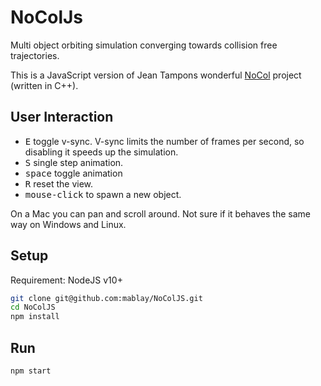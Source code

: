 # NoColJs

Multi object orbiting simulation converging towards collision free trajectories.

This is a JavaScript version of Jean Tampons wonderful [NoCol](https://github.com/johnBuffer/NoCol) project (written in C++).


## User Interaction

* <kbd>E</kbd> toggle v-sync. V-sync limits the number of frames per second, so disabling it speeds up the simulation.
* <kbd>S</kbd> single step animation.
* <kbd>space</kbd> toggle animation
* <kbd>R</kbd> reset the view.
* <kbd>mouse-click</kbd> to spawn a new object.

On a Mac you can pan and scroll around. Not sure if it behaves the same way on Windows and Linux.

## Setup

Requirement: NodeJS v10+

```sh
git clone git@github.com:mablay/NoColJS.git
cd NoColJS
npm install
```

## Run

```sh
npm start
```

